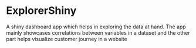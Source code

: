 # ExplorerShiny
A shiny dashboard app which helps in exploring the data at hand.  The app mainly showcases correlations between variables in a dataset and the other part helps visualize customer journey in a website

